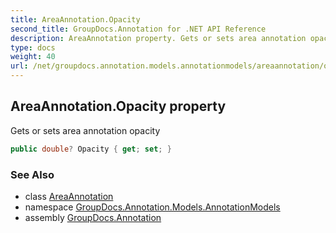 ```yaml
---
title: AreaAnnotation.Opacity
second_title: GroupDocs.Annotation for .NET API Reference
description: AreaAnnotation property. Gets or sets area annotation opacity
type: docs
weight: 40
url: /net/groupdocs.annotation.models.annotationmodels/areaannotation/opacity/
---
```

## AreaAnnotation.Opacity property

Gets or sets area annotation opacity

```csharp
public double? Opacity { get; set; }
```

### See Also

* class [AreaAnnotation](../)
* namespace [GroupDocs.Annotation.Models.AnnotationModels](../../areaannotation/)
* assembly [GroupDocs.Annotation](../../../)



